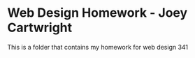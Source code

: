 # Web Design Homework - Joey Cartwright 

This is a folder that contains my homework for web design 341
